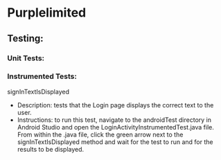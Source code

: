 # Purplelimited

## Testing:

### Unit Tests:



### Instrumented Tests:

signInTextIsDisplayed
- Description: tests that the Login page displays the correct text to the user.
- Instructions: to run this test, navigate to the androidTest directory in Android Studio and open the LoginActivityInstrumentedTest.java file. From within the .java file, click the green arrow next to the signInTextIsDisplayed method and wait for the test to run and for the results to be displayed. 

